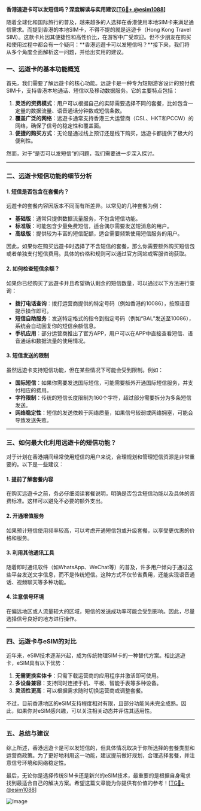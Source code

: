 **香港遠遊卡可以发短信吗？深度解读与实用建议[[TG💪+ @esim1088](https://t.me/s/esim1088)]**

随着全球化和国际旅行的普及，越来越多的人选择在香港使用本地SIM卡来满足通信需求。而提到香港的本地SIM卡，不得不提的就是远遊卡（Hong Kong Travel SIM）。这款卡片因其便捷性和高性价比，在游客中广受欢迎。但不少朋友在购买和使用过程中都会有一个疑问：**香港远遊卡可以发短信吗？**接下来，我们将从多个角度全面解析这一问题，并给出实用的建议。

### 一、远遊卡的基本功能概览

首先，我们需要了解远遊卡的核心功能。远遊卡是一种专为短期游客设计的预付费SIM卡，支持香港本地通话、短信以及移动数据服务。它的主要特点包括：

1. **灵活的资费模式**：用户可以根据自己的实际需要选择不同的套餐，比如包含一定量的数据流量、语音通话分钟数或短信条数。
2. **覆盖广泛的网络**：远遊卡通常支持香港三大运营商（CSL、HKT和PCCW）的网络，确保了信号的稳定性和覆盖面。
3. **便捷的购买方式**：无论是通过线上预订还是线下购买，远遊卡都提供了极大的便利性。

然而，对于“是否可以发短信”的问题，我们需要进一步深入探讨。

---

### 二、远遊卡短信功能的细节分析

#### 1. 短信是否包含在套餐内？
远遊卡的套餐内容因版本不同而有所差异。以常见的几种套餐为例：

- **基础版**：通常只提供数据流量服务，不包含短信功能。
- **标准版**：可能包含少量免费短信，适合偶尔需要发送短消息的用户。
- **高级版**：提供较为丰富的短信配额，适合需要频繁使用短信服务的用户。

因此，如果你在购买远遊卡时选择了不含短信的套餐，那么你需要额外购买短信包或者单独支付短信费用。具体的价格和规则可以通过官方网站或客服咨询获取。

#### 2. 如何检查短信余额？
如果你已经购买了远遊卡并且希望确认剩余的短信数量，可以通过以下方法进行查询：

- **拨打电话查询**：拨打运营商提供的特定号码（例如香港的10086），按照语音提示操作即可。
- **短信自助服务**：发送特定格式的指令到指定号码（例如“BAL”发送至10086），系统会自动回复你的短信余额信息。
- **手机应用**：部分运营商推出了官方APP，用户可以在APP中直接查看短信、语音通话和数据流量的使用情况。

#### 3. 短信发送的限制
虽然远遊卡支持短信功能，但在某些情况下可能会受到限制。例如：

- **国际短信**：如果你需要发送国际短信，可能需要额外开通国际短信服务，并支付相应的费用。
- **字符限制**：传统的短信长度限制为160个字符，超过部分需要拆分为多条短信发送。
- **网络稳定性**：短信的发送依赖于网络质量，如果信号较弱或网络拥塞，可能会导致发送失败。

---

### 三、如何最大化利用远遊卡的短信功能？

对于计划在香港期间经常使用短信的用户来说，合理规划和管理短信资源是非常重要的。以下是一些建议：

#### 1. 提前了解套餐内容
在购买远遊卡之前，务必仔细阅读套餐说明，明确是否包含短信功能以及具体的资费标准。这样可以避免不必要的额外支出。

#### 2. 开通增值服务
如果预计短信使用频率较高，可以考虑开通短信包或升级套餐，以享受更优惠的价格和服务。

#### 3. 利用其他通讯工具
随着即时通讯软件（如WhatsApp、WeChat等）的普及，许多用户倾向于通过这些平台发送文字信息，而不是传统短信。这种方式不仅节省费用，还能实现语音通话、视频聊天等多种功能。

#### 4. 注意信号环境
在偏远地区或人流量较大的区域，短信的发送成功率可能会受到影响。因此，尽量选择信号良好的地方进行操作。

---

### 四、远遊卡与eSIM的对比

近年来，eSIM技术逐渐兴起，成为传统物理SIM卡的一种替代方案。相比远遊卡，eSIM具有以下优势：

1. **无需更换实体卡**：只需下载运营商的应用程序并激活即可使用。
2. **多设备兼容**：支持同时连接手机、平板、智能手表等多种设备。
3. **灵活性更高**：可以根据需求随时切换运营商或调整套餐。

不过，目前香港地区的eSIM支持程度相对有限，且部分功能尚未完全成熟。因此，如果你对eSIM感兴趣，可以关注相关动态并评估其适用性。

---

### 五、总结与建议

综上所述，香港远遊卡是可以发短信的，但具体情况取决于你所选择的套餐类型和运营商政策。为了更好地利用这一功能，建议提前做好规划，合理选择套餐，并注意信号环境和网络稳定性。

最后，无论你是选择传统SIM卡还是新兴的eSIM技术，最重要的是根据自身需求找到最适合自己的解决方案。希望这篇文章能为你提供有价值的参考！[[TG💪+ @esim1088](https://t.me/s/esim1088)] 

![Image](https://i.postimg.cc/4NQfJmqS/Snipaste-2025-05-13-00-14-12.png)